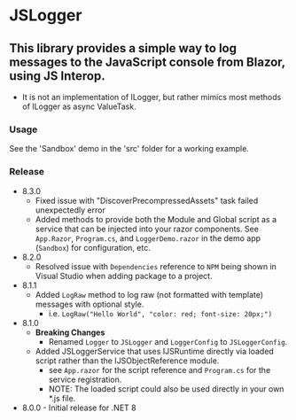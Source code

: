 # JSLogger

## This library provides a simple way to log messages to the JavaScript console from Blazor, using JS Interop.
- It is not an implementation of ILogger, but rather mimics most methods of ILogger as async ValueTask.

### Usage
See the 'Sandbox' demo in the 'src' folder for a working example.

### Release 
- 8.3.0
  - Fixed issue with "DiscoverPrecompressedAssets" task failed unexpectedly error
  - Added methods to provide both the Module and Global script as a service 
  that can be injected into your razor components. See `App.Razor`, `Program.cs`,
  and `LoggerDemo.razor` in the demo app (`Sandbox`) for configuration, etc.
- 8.2.0
  - Resolved issue with `Dependencies` reference to `NPM` being shown in Visual Studio
  when adding package to a project.
- 8.1.1
  - Added `LogRaw` method to log raw (not formatted with template) messages with optional style.
    - i.e. `LogRaw("Hello World", "color: red; font-size: 20px;")`
- 8.1.0 
  - **Breaking Changes** 
    - Renamed `Logger` to `JSLogger` and `LoggerConfig` to `JSLoggerConfig`.
  - Added JSLoggerService that uses IJSRuntime directly via loaded script
rather than the IJSObjectReference module.
    - see `App.razor` for the script reference and `Program.cs` for the service registration.
    - NOTE: The loaded script could also be used directly in your own *.js file.
- 8.0.0 - Initial release for .NET 8

